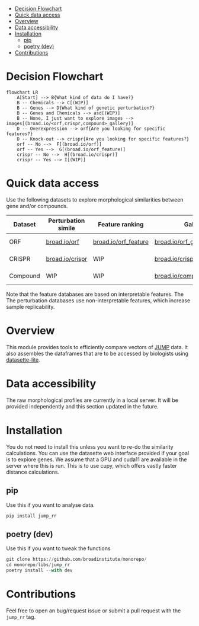 - [Decision Flowchart](#org508eccd)
- [Quick data access](#orgdc31503)
- [Overview](#org179690a)
- [Data accessibility](#org8003323)
- [Installation](#orgb5eebe6)
  - [pip](#orgd4cc76a)
  - [poetry (dev)](#org65057ac)
- [Contributions](#org140fca1)



<a id="org508eccd"></a>

# Decision Flowchart

```mermaid
flowchart LR
    A[Start] --> B{What kind of data do I have?}
    B -- Chemicals --> C[(WIP)]
    B -- Genes --> D{What kind of genetic perturbation?}
    B -- Genes and Chemicals --> asd[(WIP)]
    B -- None, I just want to explore images --> images[(broad.io/<orf,crispr,compound>_gallery)]
    D -- Overexpression --> orf{Are you looking for specific features?}
    D -- Knock-out --> crispr{Are you looking for specific features?}
    orf -- No -->  F[(broad.io/orf)]
    orf -- Yes -->  G[(broad.io/orf_feature)]
    crispr -- No -->  H[(broad.io/crispr)]
    crispr -- Yes --> I[(WIP)]
```


<a id="orgdc31503"></a>

# Quick data access

Use the following datasets to explore morphological similarities between gene and/or compounds.

| Dataset  | Perturbation simile                        | Feature ranking                                       | Gallery                                                           | Description         |
|-------- |------------------------------------------ |----------------------------------------------------- |----------------------------------------------------------------- |------------------- |
| ORF      | [broad.io/orf](https://broad.io/orf)       | [broad.io/orf\_feature](https://broad.io/orf_feature) | [broad.io/orf\_gallery](https://broad.io/orf_gallery)             | Gene overexpression |
| CRISPR   | [broad.io/crispr](https://broad.io/crispr) | WIP                                                   | [broad.io/crispr\_gallery](https://broad.io/crispr_gallery)       | Gene knock-out      |
| Compound | WIP                                        | WIP                                                   | [broad.io/compounds\_gallery](https://broad.io/compounds_gallery) | Chemical compounds  |

Note that the feature databases are based on interpretable features. The The perturbation databases use non-interpretable features, which increase sample replicability.


<a id="org179690a"></a>

# Overview

This module provides tools to efficiently compare vectors of [JUMP](https://jump-cellpainting.broadinstitute.org/) data. It also assembles the dataframes that are to be accessed by biologists using [datasette-lite](https://github.com/simonw/datasette-lite).


<a id="org8003323"></a>

# Data accessibility

The raw morphological profiles are currently in a local server. It will be provided independently and this section updated in the future.


<a id="orgb5eebe6"></a>

# Installation

You do not need to install this unless you want to re-do the similarity calculations. You can use the datasette web interface provided if your goal is to explore genes. We assume that a GPU and cuda11 are available in the server where this is run. This is to use cupy, which offers vastly faster distance calculations.


<a id="orgd4cc76a"></a>

## pip

Use this if you want to analyse data.

```python
pip install jump_rr
```


<a id="org65057ac"></a>

## poetry (dev)

Use this if you want to tweak the functions

```python
git clone https://github.com/broadinstitute/monorepo/
cd monorepo/libs/jump_rr
poetry install --with dev
```


<a id="org140fca1"></a>

# Contributions

Feel free to open an bug/request issue or submit a pull request with the `jump_rr` tag.
